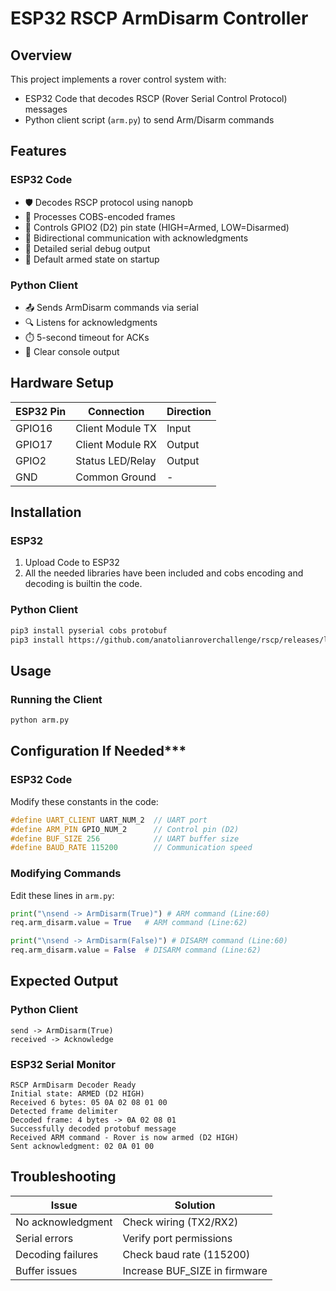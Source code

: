 # ESP32 RSCP ArmDisarm Controller

## Overview
This project implements a rover control system with:
- ESP32 Code that decodes RSCP (Rover Serial Control Protocol) messages
- Python client script (`arm.py`) to send Arm/Disarm commands

## Features
### ESP32 Code
- 🛡️ Decodes RSCP protocol using nanopb
- 📡 Processes COBS-encoded frames
- 🔧 Controls GPIO2 (D2) pin state (HIGH=Armed, LOW=Disarmed)
- 🔄 Bidirectional communication with acknowledgments
- 🧪 Detailed serial debug output
- 🚦 Default armed state on startup

### Python Client
- 📤 Sends ArmDisarm commands via serial
- 🔍 Listens for acknowledgments
- ⏱️ 5-second timeout for ACKs
- 📝 Clear console output

## Hardware Setup
| ESP32 Pin | Connection        | Direction |
|-----------|-------------------|-----------|
| GPIO16    | Client Module TX  | Input     |
| GPIO17    | Client Module RX  | Output    |
| GPIO2     | Status LED/Relay  | Output    |
| GND       | Common Ground     | -         |

## Installation
### ESP32
1. Upload Code to ESP32
2. All the needed libraries have been included and cobs encoding and decoding is builtin the code.

### Python Client
```bash
pip3 install pyserial cobs protobuf
pip3 install https://github.com/anatolianroverchallenge/rscp/releases/latest/download/rscp_protobuf.zip
```

## Usage
### Running the Client
```bash
python arm.py
```

## Configuration If Needed***
### ESP32 Code
Modify these constants in the code:
```cpp
#define UART_CLIENT UART_NUM_2  // UART port
#define ARM_PIN GPIO_NUM_2      // Control pin (D2)
#define BUF_SIZE 256            // UART buffer size
#define BAUD_RATE 115200        // Communication speed
```

### Modifying Commands
Edit these lines in `arm.py`:
```python
print("\nsend -> ArmDisarm(True)") # ARM command (Line:60)
req.arm_disarm.value = True   # ARM command (Line:62)
```
```python
print("\nsend -> ArmDisarm(False)") # DISARM command (Line:60)
req.arm_disarm.value = False  # DISARM command (Line:62)
```

## Expected Output
### Python Client
```plaintext
send -> ArmDisarm(True)
received -> Acknowledge
```

### ESP32 Serial Monitor
```plaintext
RSCP ArmDisarm Decoder Ready
Initial state: ARMED (D2 HIGH)
Received 6 bytes: 05 0A 02 08 01 00 
Detected frame delimiter
Decoded frame: 4 bytes -> 0A 02 08 01 
Successfully decoded protobuf message
Received ARM command - Rover is now armed (D2 HIGH)
Sent acknowledgment: 02 0A 01 00 
```

## Troubleshooting
| Issue                      | Solution                      |
|----------------------------|-------------------------------|
| No acknowledgment          | Check wiring (TX2/RX2)       |
| Serial errors              | Verify port permissions      |
| Decoding failures          | Check baud rate (115200)     |
| Buffer issues              | Increase BUF_SIZE in firmware|
